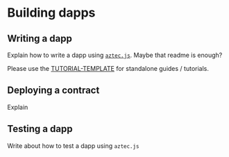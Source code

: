 # Building dapps

## Writing a dapp

Explain how to write a dapp using [`aztec.js`](https://github.com/AztecProtocol/aztec-packages/tree/master/yarn-project/aztec.js). Maybe that readme is enough?

Please use the [TUTORIAL-TEMPLATE](../../TUTORIAL-TEMPLATE.md) for standalone guides / tutorials.

## Deploying a contract

Explain

## Testing a dapp

Write about how to test a dapp using `aztec.js`